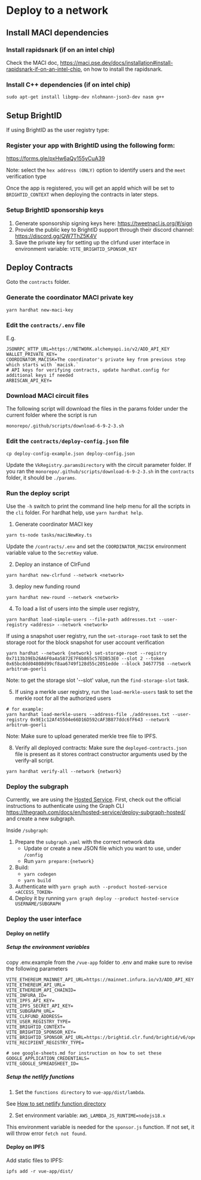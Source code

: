 # Deploy to a network

## Install MACI dependencies

### Install rapidsnark (if on an intel chip)

Check the MACI doc, https://maci.pse.dev/docs/installation#install-rapidsnark-if-on-an-intel-chip, on how to install the rapidsnark.


### Install C++ dependencies (if on intel chip)

```
sudo apt-get install libgmp-dev nlohmann-json3-dev nasm g++
```

## Setup BrightID
If using BrightID as the user registry type:

### Register your app with BrightID using the following form:

https://forms.gle/pxHw6aQy155yCuA39

Note: select the `hex address (ONLY)` option to identify users and the `meet` verification type

Once the app is registered, you will get an appId which will be set to `BRIGHTID_CONTEXT` when deploying the contracts in later steps.

### Setup BrightID sponsorship keys

1. Generate sponsorship signing keys here: https://tweetnacl.js.org/#/sign
2. Provide the public key to BrightID support through their discord channel: https://discord.gg/QW7ThZ5K4V
3. Save the private key for setting up the clrfund user interface in environment variable: `VITE_BRIGHTID_SPONSOR_KEY`


## Deploy Contracts

Goto the `contracts` folder.

### Generate the coordinator MACI private key

```
yarn hardhat new-maci-key
```

### Edit the `contracts/.env` file

E.g.

```
JSONRPC_HTTP_URL=https://NETWORK.alchemyapi.io/v2/ADD_API_KEY
WALLET_PRIVATE_KEY=
COORDINATOR_MACISK=The coordinator's private key from previous step which starts with `macisk.`
# API keys for verifying contracts, update hardhat.config for additional keys if needed
ARBISCAN_API_KEY=
```

### Download MACI circuit files

The following script will download the files in the params folder under the current folder where the script is run

```
monorepo/.github/scripts/download-6-9-2-3.sh
```


### Edit the `contracts/deploy-config.json` file

```
cp deploy-config-example.json deploy-config.json
```

Update the `VkRegistry.paramsDirectory` with the circuit parameter folder. If you ran the `monorepo/.github/scripts/download-6-9-2-3.sh` in the `contracts` folder, it should be `./params`.


### Run the deploy script
Use the `-h` switch to print the command line help menu for all the scripts in the `cli` folder. For hardhat help, use `yarn hardhat help`.

1. Generate coordinator MACI key

```
yarn ts-node tasks/maciNewKey.ts
```

Update the `/contracts/.env` and set the `COORDINATOR_MACISK` environment variable value to the `SecretKey` value.

2. Deploy an instance of ClrFund

```
yarn hardhat new-clrfund --network <network>
```

3. deploy new funding round
```
yarn hardhat new-round --network <network>
```

4. To load a list of users into the simple user registry,

```
yarn hardhat load-simple-users --file-path addresses.txt --user-registry <address> --network <network>
```


If using a snapshot user registry, run the `set-storage-root` task to set the storage root for the block snapshot for user account verification

```
yarn hardhat --network {network} set-storage-root --registry 0x7113b39Eb26A6F0a4a5872E7F6b865c57EDB53E0 --slot 2 --token 0x65bc8dd04808d99cf8aa6749f128d55c2051edde --block 34677758 --network arbitrum-goerli
```

Note: to get the storage slot '--slot' value, run the `find-storage-slot` task.

5. If using a merkle user registry, run the `load-merkle-users` task to set the merkle root for all the authorized users

```
# for example:
yarn hardhat load-merkle-users --address-file ./addresses.txt --user-registry 0x9E1c12Af45504e66D16D592cAF3B877ddc6fF643 --network arbitrum-goerli
```

Note: Make sure to upload generated merkle tree file to IPFS.


8. Verify all deployed contracts:
Make sure the `deployed-contracts.json` file is present as it stores contract constructor arguments used by the verify-all script.

```
yarn hardhat verify-all --network {network}
```

### Deploy the subgraph

Currently, we are using the [Hosted Service](https://thegraph.com/docs/en/hosted-service/what-is-hosted-service/). First, check out the official instructions to authenticate using the Graph CLI https://thegraph.com/docs/en/hosted-service/deploy-subgraph-hosted/ and create a new subgraph.

Inside `/subgraph`:

1. Prepare the `subgraph.yaml` with the correct network data
   - Update or create a new JSON file which you want to use, under `/config`
   - Run `yarn prepare:{network}`
2. Build:
   - `yarn codegen`
   - `yarn build`
3. Authenticate with `yarn graph auth --product hosted-service <ACCESS_TOKEN>`
4. Deploy it by running `yarn graph deploy --product hosted-service USERNAME/SUBGRAPH`


### Deploy the user interface

#### Deploy on netlify

##### Setup the environment variables

copy .env.example from the `/vue-app` folder to .env and make sure to revise the following parameters

```
VITE_ETHEREUM_MAINNET_API_URL=https://mainnet.infura.io/v3/ADD_API_KEY
VITE_ETHEREUM_API_URL=
VITE_ETHEREUM_API_CHAINID=
VITE_INFURA_ID=
VITE_IPFS_API_KEY=
VITE_IPFS_SECRET_API_KEY=
VITE_SUBGRAPH_URL=
VITE_CLRFUND_ADDRESS=
VITE_USER_REGISTRY_TYPE=
VITE_BRIGHTID_CONTEXT=
VITE_BRIGHTID_SPONSOR_KEY=
VITE_BRIGHTID_SPONSOR_API_URL=https://brightid.clr.fund/brightid/v6/operations
VITE_RECIPIENT_REGISTRY_TYPE=

# see google-sheets.md for instruction on how to set these
GOOGLE_APPLICATION_CREDENTIALS=
VITE_GOOGLE_SPREADSHEET_ID=

```

##### Setup the netlify functions

1. Set the `functions directory` to `vue-app/dist/lambda`.

See [How to set netlify function directory](https://docs.netlify.com/functions/optional-configuration/?fn-language=ts)

2. Set environment variable: `AWS_LAMBDA_JS_RUNTIME=nodejs18.x`

This environment variable is needed for the `sponsor.js` function. If not set, it will throw error `fetch not found`.


#### Deploy on IPFS

Add static files to IPFS:

```
ipfs add -r vue-app/dist/
```

